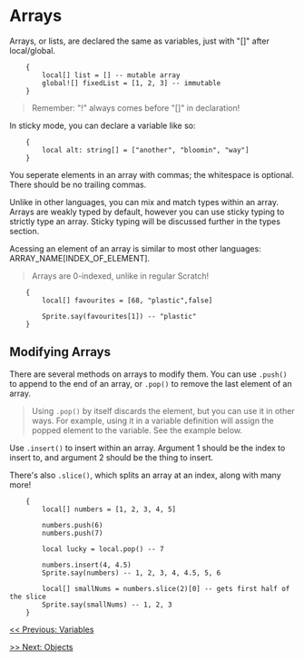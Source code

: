 # Arrays

Arrays, or lists, are declared the same as variables, just with "[]" after local/global.

```gum
    {
        local[] list = [] -- mutable array
        global![] fixedList = [1, 2, 3] -- immutable
    }
```

> Remember: "!" always comes before "[]" in declaration!

In sticky mode, you can declare a variable like so:
```gum
    {
        local alt: string[] = ["another", "bloomin", "way"]
    }
```

You seperate elements in an array with commas; the whitespace is optional. There should be no trailing commas.

Unlike in other languages, you can mix and match types within an array. Arrays are weakly typed by default, however you can use sticky typing to strictly type an array. Sticky typing will be discussed further in the types section.

Acessing an element of an array is similar to most other languages: ARRAY_NAME[INDEX_OF_ELEMENT].

> Arrays are 0-indexed, unlike in regular Scratch!

```gum
    {
        local[] favourites = [68, "plastic",false]

        Sprite.say(favourites[1]) -- "plastic"
    }
```

## Modifying Arrays

There are several methods on arrays to modify them.
You can use `.push()` to append to the end of an array, or `.pop()` to remove the last element of an array.

> Using `.pop()` by itself discards the element, but you can use it in other ways. For example, using it in a variable definition will assign the popped element to the variable. See the example below.

Use `.insert()` to insert within an array. Argument 1 should be the index to insert to, and argument 2 should be the thing to insert.

There's also `.slice()`, which splits an array at an index, along with many more!

```gum
    {
        local[] numbers = [1, 2, 3, 4, 5]

        numbers.push(6)
        numbers.push(7)

        local lucky = local.pop() -- 7

        numbers.insert(4, 4.5)
        Sprite.say(numbers) -- 1, 2, 3, 4, 4.5, 5, 6

        local[] smallNums = numbers.slice(2)[0] -- gets first half of the slice
        Sprite.say(smallNums) -- 1, 2, 3
    }
```

[<< Previous: Variables](main/variables.md)

[>> Next: Objects](main/objects.md)